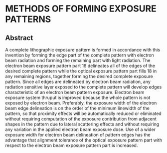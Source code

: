 # METHODS OF FORMING EXPOSURE PATTERNS

## Abstract
A complete lithographic exposure pattern is formed in accordance with this invention by forming the edge part of the complete pattern with electron beam radiation and forming the remaining part with light radiation. The electron beam exposure pattern part 16 delineates all of the edges of the desired complete pattern while the optical exposure pattern part fills 18 in any remaining regions, together forming the desired complete exposure pattern. Since all edges are delineated by electron beam radiation, any radiation sensitive layer exposed to the complete pattern will develop edges characteristic of an electron beam pattern exposure. Electron beam exposure system thruput is improved because the whole pattern is not exposed by electron beam. Preferably, the exposure width of the electron beam edge delineation is on the order of the minimum linewidth of the pattern, so that proximity effects will be automatically reduced or eliminated without requiring computation of the exposure contribution from adjacent shapes in the pattern due to lateral scattering effects and without requiring any variation in the applied electron beam exposure dose. Use of a wider exposure width for electron beam delineation of pattern edges has the advantage that alignment tolerance of the optical exposure pattern part with respect to the electron beam exposure pattern part is increased.